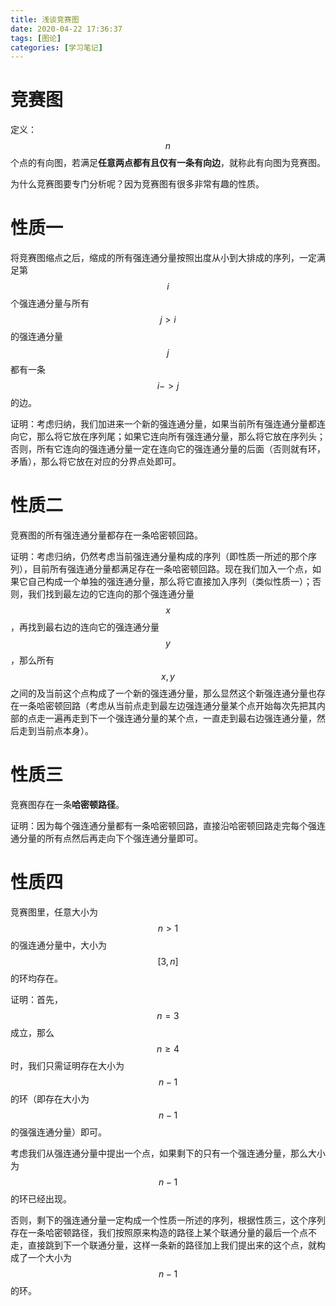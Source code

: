 ```yaml
---
title: 浅谈竞赛图
date: 2020-04-22 17:36:37
tags: [图论]
categories: [学习笔记]
---
```


# 竞赛图

定义：$$n$$个点的有向图，若满足**任意两点都有且仅有一条有向边**，就称此有向图为竞赛图。

为什么竞赛图要专门分析呢？因为竞赛图有很多非常有趣的性质。

<!--more-->

# 性质一

将竞赛图缩点之后，缩成的所有强连通分量按照出度从小到大排成的序列，一定满足第$$i$$个强连通分量与所有$$j>i$$的强连通分量$$j$$都有一条$$i->j$$的边。

证明：考虑归纳，我们加进来一个新的强连通分量，如果当前所有强连通分量都连向它，那么将它放在序列尾；如果它连向所有强连通分量，那么将它放在序列头；否则，所有它连向的强连通分量一定在连向它的强连通分量的后面（否则就有环，矛盾），那么将它放在对应的分界点处即可。

# 性质二

竞赛图的所有强连通分量都存在一条哈密顿回路。

证明：考虑归纳，仍然考虑当前强连通分量构成的序列（即性质一所述的那个序列），目前所有强连通分量都满足存在一条哈密顿回路。现在我们加入一个点，如果它自己构成一个单独的强连通分量，那么将它直接加入序列（类似性质一）；否则，我们找到最左边的它连向的那个强连通分量$$x$$，再找到最右边的连向它的强连通分量$$y$$，那么所有$$x,y$$之间的及当前这个点构成了一个新的强连通分量，那么显然这个新强连通分量也存在一条哈密顿回路（考虑从当前点走到最左边强连通分量某个点开始每次先把其内部的点走一遍再走到下一个强连通分量的某个点，一直走到最右边强连通分量，然后走到当前点本身）。

# 性质三

竞赛图存在一条**哈密顿路径**。

证明：因为每个强连通分量都有一条哈密顿回路，直接沿哈密顿回路走完每个强连通分量的所有点然后再走向下个强连通分量即可。

# 性质四

竞赛图里，任意大小为$$n>1$$的强连通分量中，大小为$$[3,n]$$的环均存在。

证明：首先，$$n=3$$成立，那么$$n\ge 4$$时，我们只需证明存在大小为$$n-1$$的环（即存在大小为$$n-1$$的强强连通分量）即可。

考虑我们从强连通分量中提出一个点，如果剩下的只有一个强连通分量，那么大小为$$n-1$$的环已经出现。

否则，剩下的强连通分量一定构成一个性质一所述的序列，根据性质三，这个序列存在一条哈密顿路径，我们按照原来构造的路径上某个联通分量的最后一个点不走，直接跳到下一个联通分量，这样一条新的路径加上我们提出来的这个点，就构成了一个大小为$$n-1$$的环。




